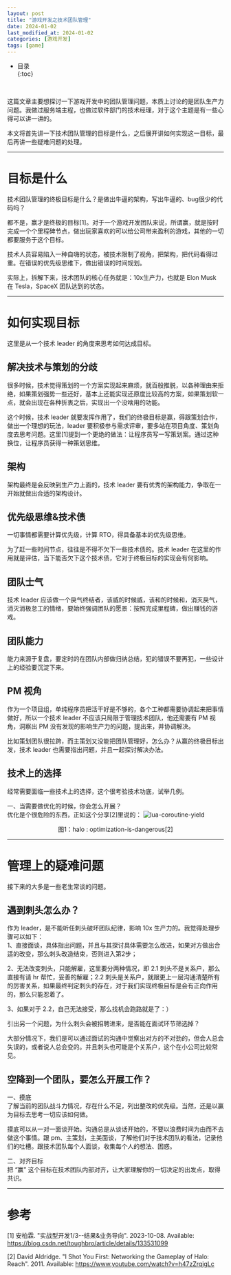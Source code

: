 ```yaml
---
layout: post
title: "游戏开发之技术团队管理"
date: 2024-01-02
last_modified_at: 2024-01-02
categories: [游戏开发]
tags: [game]
---
```


* 目录  
{:toc}
<br/>

这篇文章主要想探讨一下游戏开发中的团队管理问题，本质上讨论的是团队生产力问题。我做过服务端主程，也做过软件部门的技术经理，对于这个主题是有一些心得可以讲一讲的。  

本文将首先讲一下技术团队管理的目标是什么，之后展开讲如何实现这一目标，最后再讲一些疑难问题的处理。  

---

# 目标是什么
技术团队管理的终极目标是什么？是做出牛逼的架构，写出牛逼的、bug很少的代码吗？  

都不是，赢才是终极的目标[1]。对于一个游戏开发团队来说，所谓赢，就是按时完成一个个里程碑节点，做出玩家喜欢的可以给公司带来盈利的游戏，其他的一切都要服务于这个目标。   

技术人员容易陷入一种自嗨的状态，被技术限制了视角，把架构，把代码看得过重。在错误的优先级思维下，做出错误的时间规划。  

实际上，拆解下来，技术团队的核心任务就是：10x生产力，也就是 Elon Musk 在 Tesla，SpaceX 团队达到的状态。  


---


# 如何实现目标
这里是从一个技术 leader 的角度来思考如何达成目标。  

## 解决技术与策划的分歧
很多时候，技术觉得策划的一个方案实现起来麻烦，就百般推脱，以各种理由来拒绝，如果策划强势一些还好，基本上还能实现还原度比较高的方案，如果策划软一点，就会出现在各种折衷之后，实现出一个没啥用的功能。  

这个时候，技术 leader 就要发挥作用了，我们的终极目标是赢，得跟策划合作，做出一个理想的玩法，leader 要积极参与需求评审，要多站在项目角度、策划角度去思考问题。这里[1]提到一个更绝的做法：让程序员写一写策划案。通过这种换位，让程序员获得一种策划思维。  


## 架构
架构最终是会反映到生产力上面的，技术 leader 要有优秀的架构能力，争取在一开始就做出合适的架构设计。  


## 优先级思维&技术债
一切事情都需要计算优先级，计算 RTO，得具备基本的优先级思维。  

为了赶一些时间节点，往往是不得不欠下一些技术债的。技术 leader 在这里的作用就是评估，当下能否欠下这个技术债，它对于终极目标的实现会有何影响。   


## 团队士气
技术 leader 应该做一个戾气终结者，该威的时候威，该和的时候和，消灭戾气，消灭消极怠工的情绪，要始终强调团队的愿景：按照完成里程碑，做出赚钱的游戏。  


## 团队能力
能力来源于复盘，要定时的在团队内部做归纳总结，犯的错误不要再犯，一些设计上的经验要沉淀下来。  


## PM 视角
作为一个项目组，单纯程序员把活干好是不够的，各个工种都需要协调起来把事情做好，所以一个技术 leader 不应该只局限于管理技术团队，他还需要有 PM 视角，洞察出 PM 没有发现的影响生产力的问题，提出来，并协调解决。  

比如策划团队很拉跨，而主策划又没能把团队管理好，怎么办？从赢的终极目标出发，技术 leader 也需要指出问题，并且一起探讨解决办法。  


## 技术上的选择
经常需要面临一些技术上的选择，这个很考验技术功底，试举几例。  

一、当需要做优化的时候，你会怎么开展？    
优化是个很危险的东西，正如这个分享[2]里说的： 
![lua-coroutine-yield](https://blog.antsmallant.top/media/blog/2023-06-27-game-networking/halo-optimize-optimization-is-dangerous.png)  
<center>图1：halo : optimization-is-dangerous[2]</center>



---

# 管理上的疑难问题
接下来的大多是一些老生常谈的问题。 

## 遇到刺头怎么办？  
作为 leader，是不能听任刺头破坏团队纪律，影响 10x 生产力的。我觉得处理步骤可以如下：    
1、直接面谈，具体指出问题，并且与其探讨具体需要怎么改进，如果对方做出合适的改变，那么刺头改造结束，否则进入第2步；   

2、无法改变刺头，只能解雇，这里要分两种情况，即 2.1 刺头不是关系户，那么直接有请 hr 帮忙，妥善的解雇；2.2 刺头是关系户，就跟更上一层沟通清楚所有的厉害关系，如果最终判定刺头的存在，对于我们实现终极目标是会有正向作用的，那么只能忍着了。   

3、如果对于 2.2，自己无法接受，那么找机会跑路就是了：）  

引出另一个问题，为什么刺头会被招聘进来，是否能在面试环节筛选掉？  

大部分情况下，我们是可以通过面试的沟通中觉察出对方的不对劲的，但会人总会失误的，或者说人总会变的。并且刺头也可能是个关系户，这个在小公司比较常见。  


## 空降到一个团队，要怎么开展工作？
一、摸底   
了解当前的团队战斗力情况，存在什么不足，列出整改的优先级。当然，还是以赢为目标去思考一切应该如何做。  

摸底可以从一对一面谈开始。沟通总是从谈话开始的，不要以浪费时间为由而不去做这个事情。跟 pm、主策划，主美面谈，了解他们对于技术团队的看法，记录他们的吐槽。跟技术团队每个人面谈，收集每个人的想法、困惑。  

二、对齐目标   
把 “赢” 这个目标在技术团队内部对齐，让大家理解你的一切决定的出发点，取得共识。  

---

# 参考
[1] 安柏霖. "实战型开发1/3--结果&业务导向". 2023-10-08. Available: https://blog.csdn.net/toughbro/article/details/133531099    

[2] David Aldridge. "I Shot You First: Networking the Gameplay of Halo: Reach". 2011. Available: https://www.youtube.com/watch?v=h47zZrqjgLc    
